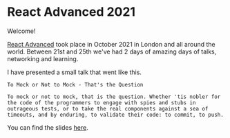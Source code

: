# React Advanced 2021

Welcome!

[React Advanced](https://reactadvanced.com/) took place in October 2021 in London and all around the world. Between 21st and 25th we've had 2 days of amazing days of talks, networking and learning.

I have presented a small talk that went like this.

```
To Mock or Not to Mock - That's the Question

To mock or not to mock, that is the question. Whether 'tis nobler for the code of the programmers to engage with spies and stubs in outrageous tests, or to take the real components against a sea of timeouts, and by enduring, to validate their code: to commit, to push.
```

You can find the slides [here](https://github.com/ritamcastro/sharing-is-caring/blob/main/react-advanced-2021/to_mock_or_not_to_mock.pdf).
